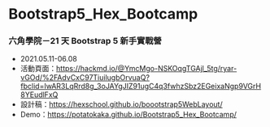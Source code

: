 # Bootstrap5_Hex_Bootcamp
### 六角學院－21 天 Bootstrap 5 新手實戰營
- 2021.05.11-06.08
- 活動頁面：https://hackmd.io/@YmcMgo-NSKOqgTGAjl_5tg/ryar-vGOd/%2FAdvCxC97TiuilugbOrvuaQ?fbclid=IwAR3LqRrd8g_3oJAYgJIZ91ugC4q3fwhzSbz2EGeixaNgp9VGrH8YEudlFxQ
- 設計稿：https://hexschool.github.io/boootstrap5WebLayout/
- Demo：https://potatokaka.github.io/Bootstrap5_Hex_Bootcamp/
